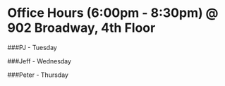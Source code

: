# Office Hours (6:00pm - 8:30pm) @ 902 Broadway, 4th Floor

###PJ - Tuesday

###Jeff - Wednesday

###Peter - Thursday
